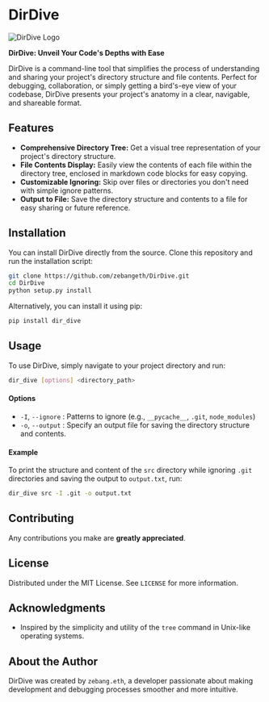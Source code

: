 # DirDive

![DirDive Logo](path/to/logo/if/any.png)

**DirDive: Unveil Your Code's Depths with Ease**

DirDive is a command-line tool that simplifies the process of understanding and sharing your project's directory structure and file contents. Perfect for debugging, collaboration, or simply getting a bird's-eye view of your codebase, DirDive presents your project's anatomy in a clear, navigable, and shareable format.

## Features

- **Comprehensive Directory Tree:** Get a visual tree representation of your project's directory structure.
- **File Contents Display:** Easily view the contents of each file within the directory tree, enclosed in markdown code blocks for easy copying.
- **Customizable Ignoring:** Skip over files or directories you don't need with simple ignore patterns.
- **Output to File:** Save the directory structure and contents to a file for easy sharing or future reference.

## Installation

You can install DirDive directly from the source. Clone this repository and run the installation script:

```bash
git clone https://github.com/zebangeth/DirDive.git
cd DirDive
python setup.py install
```

Alternatively, you can install it using pip:

```bash
pip install dir_dive
```

## Usage

To use DirDive, simply navigate to your project directory and run:

```bash
dir_dive [options] <directory_path>
```

#### Options

- `-I`, `--ignore` : Patterns to ignore (e.g., `__pycache__`, `.git`, `node_modules`)
- `-o`, `--output` : Specify an output file for saving the directory structure and contents.

#### Example

To print the structure and content of the `src` directory while ignoring `.git` directories and saving the output to `output.txt`, run:

```bash
dir_dive src -I .git -o output.txt
```

## Contributing

Any contributions you make are **greatly appreciated**.

## License

Distributed under the MIT License. See `LICENSE` for more information.

## Acknowledgments

- Inspired by the simplicity and utility of the `tree` command in Unix-like operating systems.

## About the Author

DirDive was created by `zebang.eth`, a developer passionate about making development and debugging processes smoother and more intuitive. 
